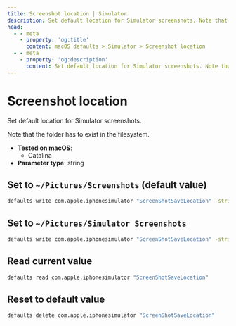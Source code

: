 ```yaml
---
title: Screenshot location | Simulator
description: Set default location for Simulator screenshots. Note that the folder has to exist in the filesystem.
head:
  - - meta
    - property: 'og:title'
      content: macOS defaults > Simulator > Screenshot location
  - - meta
    - property: 'og:description'
      content: Set default location for Simulator screenshots. Note that the folder has to exist in the filesystem.
---
```


# Screenshot location

Set default location for Simulator screenshots.

Note that the folder has to exist in the filesystem.

- **Tested on macOS**:
  - Catalina
- **Parameter type**: string

## Set to `~/Pictures/Screenshots` (default value)

```bash
defaults write com.apple.iphonesimulator "ScreenShotSaveLocation" -string "~/Pictures/Screenshots"
```

## Set to `~/Pictures/Simulator Screenshots`

```bash
defaults write com.apple.iphonesimulator "ScreenShotSaveLocation" -string "~/Pictures/Simulator Screenshots"
```

## Read current value

```bash
defaults read com.apple.iphonesimulator "ScreenShotSaveLocation"
```

## Reset to default value

```bash
defaults delete com.apple.iphonesimulator "ScreenShotSaveLocation"
```
